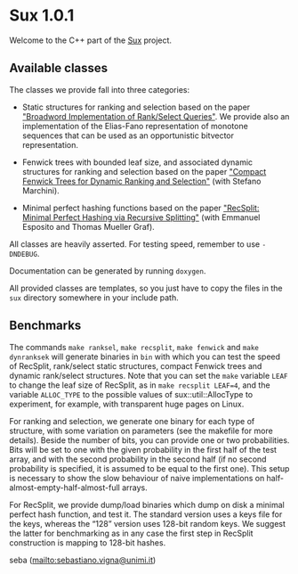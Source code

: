 Sux 1.0.1
=========

Welcome to the C++ part of the [Sux](http://sux.di.unimi.it/) project.

Available classes
-----------------

The classes we provide fall into three categories:

* Static structures for ranking and selection based on the paper
  ["Broadword Implementation of Rank/Select
  Queries"](http://vigna.di.unimi.it/papers.php#VigBIRSQ). We provide also
  an implementation of the Elias-Fano representation of monotone sequences
  that can be used as an opportunistic bitvector representation.

* Fenwick trees with bounded leaf size, and associated dynamic structures
  for ranking and selection based on the paper ["Compact Fenwick Trees for
  Dynamic Ranking and
  Selection"](http://vigna.di.unimi.it/papers.php#MaVCFTDRS) (with Stefano
  Marchini).

* Minimal perfect hashing functions based on the paper ["RecSplit: Minimal
  Perfect Hashing via Recursive
  Splitting"](http://vigna.di.unimi.it/papers.php#EGVRS) (with Emmanuel
  Esposito and Thomas Mueller Graf).

All classes are heavily asserted. For testing speed, remember to use `-DNDEBUG`.

Documentation can be generated by running `doxygen`.

All provided classes are templates, so you just have to copy the files in
the `sux` directory somewhere in your include path.

Benchmarks
----------

The commands `make ranksel`, `make recsplit`, `make fenwick` and `make
dynranksek` will generate binaries in `bin` with which you can test the
speed of RecSplit,  rank/select static structures, compact Fenwick trees
and dynamic rank/select structures. Note that you can set the `make`
variable `LEAF` to change the leaf size of RecSplit, as in `make recsplit
LEAF=4`, and the variable `ALLOC_TYPE` to the possible values of 
sux::util::AllocType to experiment, for example, with transparent huge
pages on Linux.

For ranking and selection, we generate one binary for each type of structure,
with some variation on parameters (see the makefile for more details). Beside
the number of bits, you can provide one or two probabilities. Bits will be set
to one with the given probability in the first half of the test array, and with
the second probability in the second half (if no second probability is
specified, it is assumed to be equal to the first one). This setup is necessary
to show the slow behaviour of naive implementations on
half-almost-empty-half-almost-full arrays.

For RecSplit, we provide dump/load binaries which dump on disk a minimal
perfect hash function, and test it. The standard version uses a keys file for
the keys, whereas the “128” version uses 128-bit random keys. We suggest the
latter for benchmarking as in any case the first step in RecSplit construction
is mapping to 128-bit hashes.

seba (<mailto:sebastiano.vigna@unimi.it>)
